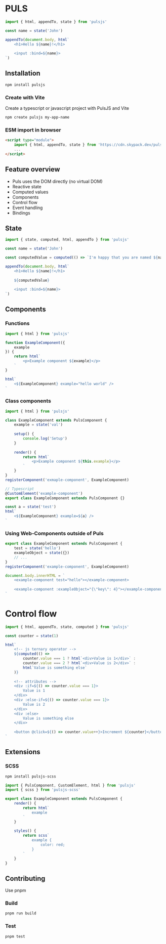 # PULS

```js
import { html, appendTo, state } from 'pulsjs'

const name = state('John')

appendTo(document.body, html`
    <h1>Hello ${name}!</h1>
    
    <input :bind=${name}>
`)
```

## Installation
```bash
npm install pulsjs
```

### Create with Vite
Create a typescript or javascript project with PulsJS and Vite 
```bash
npm create pulsjs my-app-name
```

### ESM import in browser
```html
<script type="module">
    import { html, appendTo, state } from 'https://cdn.skypack.dev/pulsjs'
    ...
</script>
```


## Feature overview
- Puls uses the DOM directly (no virtual DOM)
- Reactive state
- Computed values
- Components
- Control flow
- Event handling
- Bindings

## State
```js
import { state, computed, html, appendTo } from 'pulsjs'

const name = state('John')

const computedValue = computed(() => `I'm happy that you are named ${name.value}`)

appendTo(document.body, html`
    <h1>Hello ${name}!</h1>
    
    ${computedValue}
    
    <input :bind=${name}>
`)
```

## Components
### Functions
```js
import { html } from 'pulsjs'

function ExampleComponent({
    example
}) {
    return html`
        <p>Example component ${example}</p>
    `
}

html`
    <${ExampleComponent} example="hello world" />
`
```
### Class components
```js
import { html } from 'pulsjs'

class ExampleComponent extends PulsComponent {
    example = state('val')
    
    setup() {
        console.log('Setup')
    }
    
    render() {
        return html`
            <p>Example component ${this.example}</p>
        `
    }
}
registerComponent('exmaple-component', ExampleComponent)

// Typescript
@CustomElement('example-component')
export class ExampleComponent extends PulsComponent {}

const a = state('test')
html`
    <${ExampleComponent} example=${a} />
`
```

### Using Web-Components outside of Puls
```js
export class ExampleComponent extends PulsComponent {
    test = state('hello')
    exampleObject = state({})
    // ...
}
registerComponent('example-component', ExampleComponent)

document.body.innerHTML = `
    <example-component test="hello"></example-component>
    
    <example-component :exampleObject="{\"key\": 4}"></example-component>
`
```

# Control flow
```js
import { html, appendTo, state, computed } from 'pulsjs'

const counter = state(1)

html`
    <!-- js ternary operator -->
    ${computed(() => 
        counter.value === 1 ? html`<div>Value is 1</div>` :
        counter.value === 2 ? html`<div>Value is 2</div>` :
        html`Value is something else`
    )}
    
    <!-- attributes -->
    <div :if=${() => counter.value === 1}>
        Value is 1
    </div>
    <div :else-if=${() => counter.value === 1}>
        Value is 2
    </div>
    <div :else>
        Value is something else
    </div>
    
    <button @click=${() => counter.value++}>Increment ${counter}</button>
`
```



## Extensions
### SCSS
```bash
npm install pulsjs-scss
```
```js
import { PulsComponent, CustomElement, html } from 'pulsjs'
import { scss } from 'pulsjs-scss'

export class ExampleComponent extends PulsComponent {
    render() {
        return html`
            example
        `
    }
    
    styles() {
        return scss`
            example {
                color: red;
            }
        `
    }
}
```

## Contributing
Use pnpm

### Build
```bash
pnpm run build
```

### Test
```bash
pnpm test
```